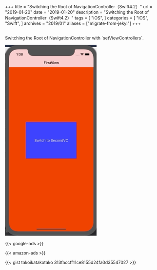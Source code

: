 +++
title = "Switching the Root of NavigationController（Swift4.2）"
url = "2019-01-20"
date = "2019-01-20"
description = "Switching the Root of NavigationController（Swift4.2）"
tags = [
    "iOS",
]
categories = [
    "iOS",
    "Swift",
]
archives = "2019/01"
aliases = ["migrate-from-jekyl"]
+++

<br>
Switching the Root of NavigationController with `setViewControllers`.

![alt](1.gif)

<!-- Google Ads -->
{{< google-ads >}}

<!-- Amazon Ads -->
{{< amazon-ads >}}

{{< gist takoikatakotako 313faccff11ce8155d24fa0d35547027 >}}
